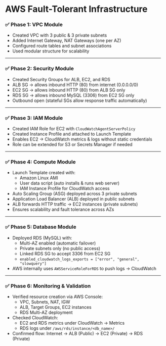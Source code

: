 # AWS Fault-Tolerant Infrastructure

### ✅ Phase 1: VPC Module
- Created VPC with 3 public & 3 private subnets
- Added Internet Gateway, NAT Gateways (one per AZ)
- Configured route tables and subnet associations
- Used modular structure for scalability

---

### ✅ Phase 2: Security Module
- Created Security Groups for ALB, EC2, and RDS
- ALB SG → allows inbound HTTP (80) from internet (0.0.0.0/0)
- EC2 SG → allows inbound HTTP (80) from ALB SG only
- RDS SG → allows inbound MySQL (3306) from EC2 SG only
- Outbound open (stateful SGs allow response traffic automatically)

---

### ✅ Phase 3: IAM Module
- Created IAM Role for EC2 with `CloudWatchAgentServerPolicy`
- Created Instance Profile and attached to Launch Template
- Enables EC2 → CloudWatch metrics & logs without static credentials
- Role can be extended for S3 or Secrets Manager if needed

---

### ✅ Phase 4: Compute Module
- Launch Template created with:
  - Amazon Linux AMI
  - User data script (auto installs & runs web server)
  - IAM Instance Profile for CloudWatch access
- Auto Scaling Group (ASG) deployed across 3 private subnets
- Application Load Balancer (ALB) deployed in public subnets
- ALB forwards HTTP traffic → EC2 instances (private subnets)
- Ensures scalability and fault tolerance across AZs

---

### ✅ Phase 5: Database Module
- Deployed RDS (MySQL) with:
  - Multi-AZ enabled (automatic failover)
  - Private subnets only (no public access)
  - Linked RDS SG to accept 3306 from EC2 SG
  - `enabled_cloudwatch_logs_exports = ["error", "general", "slowquery"]`
- AWS internally uses `AWSServiceRoleForRDS` to push logs → CloudWatch

---

### ✅ Phase 6: Monitoring & Validation
- Verified resource creation via AWS Console:
  - VPC, Subnets, NAT, IGW
  - ALB, Target Groups, EC2 instances
  - RDS Multi-AZ deployment
- Checked CloudWatch:
  - EC2 and RDS metrics under CloudWatch → Metrics
  - RDS logs under `/aws/rds/instance/<db_name>/`
- Confirmed flow: Internet → ALB (Public) → EC2 (Private) → RDS (Private)